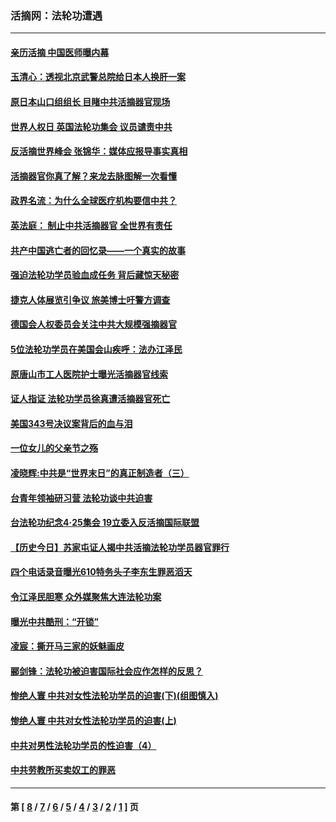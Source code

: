 ### 活摘网：法轮功遭遇
---
#### [亲历活摘 中国医师曝内幕](../../pages/nf5881/n14040389.md?08170430) 
#### [玉清心：透视北京武警总院给日本人换肝一案](../../pages/nf5881/n13771978.md?08170430) 
#### [原日本山口组组长 目睹中共活摘器官现场](../../pages/nf5881/n13767360.md?08170430) 
#### [世界人权日 英国法轮功集会 议员谴责中共](../../pages/nf5881/n13431763.md?08170430) 
#### [反活摘世界峰会 张锦华：媒体应报导事实真相](../../pages/nf5881/n13278502.md?08170430) 
#### [活摘器官你真了解？来龙去脉图解一次看懂](../../pages/nf5881/n13013820.md?08170430) 
#### [政界名流：为什么全球医疗机构要信中共？](../../pages/nf5881/n11945479.md?08170430) 
#### [英法庭： 制止中共活摘器官 全世界有责任](../../pages/nf5881/n11330691.md?08170430) 
#### [共产中国逃亡者的回忆录——一个真实的故事](../../pages/nf5881/n10918649.md?08170430) 
#### [强迫法轮功学员验血成任务 背后藏惊天秘密](../../pages/nf5881/n4252384.md?08170430) 
#### [捷克人体展览引争议 旅美博士吁警方调查](../../pages/nf5881/n9429187.md?08170430) 
#### [德国会人权委员会关注中共大规模强摘器官](../../pages/nf5881/n8418950.md?08170430) 
#### [5位法轮功学员在美国会山疾呼：法办江泽民](../../pages/nf5881/n8101519.md?08170430) 
#### [原唐山市工人医院护士曝光活摘器官线索](../../pages/nf5881/n8076384.md?08170430) 
#### [证人指证 法轮功学员徐真遭活摘器官死亡](../../pages/nf5881/n8042467.md?08170430) 
#### [美国343号决议案背后的血与泪](../../pages/nf5881/n8020684.md?08170430) 
#### [一位女儿的父亲节之殇](../../pages/nf5881/n8014122.md?08170430) 
#### [凌晓辉:中共是“世界末日”的真正制造者（三）](../../pages/nf5881/n4210333.md?08170430) 
#### [台青年领袖研习营 法轮功谈中共迫害](../../pages/nf5881/n4141857.md?08170430) 
#### [台法轮功纪念4‧25集会 19立委入反活摘国际联盟](../../pages/nf5881/n4141821.md?08170430) 
#### [【历史今日】苏家屯证人揭中共活摘法轮功学员器官罪行](../../pages/nf5881/n4135912.md?08170430) 
#### [四个电话录音曝光610特务头子李东生罪恶滔天](../../pages/nf5881/n4040060.md?08170430) 
#### [令江泽民胆寒 众外媒聚焦大连法轮功案](../../pages/nf5881/n3932671.md?08170430) 
#### [曝光中共酷刑：“开锁”](../../pages/nf5881/n3889373.md?08170430) 
#### [凌宸：撕开马三家的妖魅画皮](../../pages/nf5881/n3849369.md?08170430) 
#### [郦剑锋：法轮功被迫害国际社会应作怎样的反思？](../../pages/nf5881/n3824560.md?08170430) 
#### [惨绝人寰 中共对女性法轮功学员的迫害(下)(组图慎入)](../../pages/nf5881/n3816285.md?08170430) 
#### [惨绝人寰 中共对女性法轮功学员的迫害(上)](../../pages/nf5881/n3815374.md?08170430) 
#### [中共对男性法轮功学员的性迫害（4）](../../pages/nf5881/n3769144.md?08170430) 
#### [中共劳教所买卖奴工的罪恶](../../pages/nf5881/n3769378.md?08170430) 

---
#### 第 [ [8](./8.md?08170430) / [7](./7.md?08170430) / [6](./6.md?08170430) / [5](./5.md?08170430) / [4](./4.md?08170430) / [3](./3.md?08170430) / [2](./2.md?08170430) / [1](./1.md?08170430) ] 页
